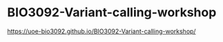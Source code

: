 # BIO3092-Variant-calling-workshop

https://uoe-bio3092.github.io/BIO3092-Variant-calling-workshop/

